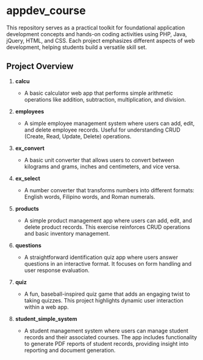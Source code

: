 # appdev_course

This repository serves as a practical toolkit for foundational application development concepts and hands-on coding activities using PHP, Java, jQuery, HTML, and CSS. Each project emphasizes different aspects of web development, helping students build a versatile skill set.

## Project Overview

1. **calcu**
   - A basic calculator web app that performs simple arithmetic operations like addition, subtraction, multiplication, and division.
   
2. **employees**
   - A simple employee management system where users can add, edit, and delete employee records. Useful for understanding CRUD (Create, Read, Update, Delete) operations.

3. **ex_convert**
   - A basic unit converter that allows users to convert between kilograms and grams, inches and centimeters, and vice versa.

4. **ex_select**
   - A number converter that transforms numbers into different formats: English words, Filipino words, and Roman numerals.

5. **products**
   - A simple product management app where users can add, edit, and delete product records. This exercise reinforces CRUD operations and basic inventory management.

6. **questions**
   - A straightforward identification quiz app where users answer questions in an interactive format. It focuses on form handling and user response evaluation.

7. **quiz**
   - A fun, baseball-inspired quiz game that adds an engaging twist to taking quizzes. This project highlights dynamic user interaction within a web app.

8. **student_simple_system**
   - A student management system where users can manage student records and their associated courses. The app includes functionality to generate PDF reports of student records, providing insight into reporting and document generation.


